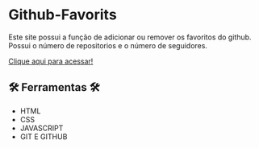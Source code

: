 # Github-Favorits

Este site possui a função de adicionar ou remover os favoritos do github.
<br>
Possui o número de repositorios e o número de seguidores.

[Clique aqui para acessar!](https://andrewchucrute.github.io/Github-Favorits/)

## 🛠️ Ferramentas 🛠️
- HTML
- CSS
- JAVASCRIPT
- GIT E GITHUB


